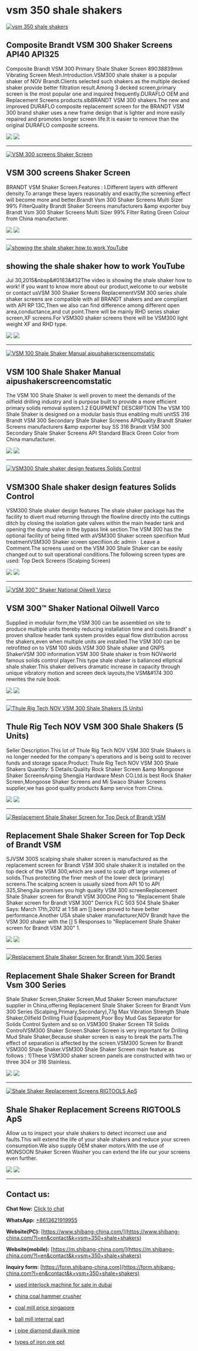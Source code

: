 # vsm 350 shale shakers

<a href="https://swt.shibang-china.com/?l=en&img&k=vsm+350+shale+shakers" target="_blank">![vsm 350 shale shakers](http://static.shibang-china.com/all-800x300/274.jpg)</a>

## Composite Brandt VSM 300 Shaker Screens API40 API325
Composite Brandt VSM 300 Primary Shale Shaker Screen 890*388*39mm Vibrating Screen Mesh.Introduction.VSM300 shale shaker is a popular shaker of NOV Brandt.Clients selected such shakers as the multiple decked shaker provide better filtration result.Among 3 decked screen,primary screen is the most popular one and inquired frequently.DURAFLO OEM and Replacement Screens products.slbBRANDT VSM 300 shakers.The new and improved DURAFLO composite replacement screen for the BRANDT VSM 300 brand shaker uses a new frame design that is lighter and more easily repaired and promotes longer screen life.It is easier to remove than the original DURAFLO composite screens.


<a href="https://whatsapp.shibangsoft.com/WhatsApp.php" target="_blank" title="WhatsApp">![](http://static.shibang-china.com/icon/whatsapp.png)</a> <a href="https://swt.shibang-china.com/?l=en&icon&k=vsm+350+shale+shakers" target="_blank">![](http://static.shibang-china.com/icon/chat-en.png)</a>

---

<a href="https://swt.shibang-china.com/?l=en&img&k=vsm+350+shale+shakers" target="_blank">![VSM 300 screens Shaker Screen](http://static.shibang-china.com/all-800x300/9.jpg)</a>

## VSM 300 screens Shaker Screen
BRANDT VSM Shaker Screen.Features : Ⅰ.Different layers with different density.To arrange these layers reasonably and exactly,the screening effect will become more and better.Brandt Vsm 300 Shaker Screens Multi Sizer 99% FilterQuality Brandt Shaker Screens manufacturers &amp exporter buy Brandt Vsm 300 Shaker Screens Multi Sizer 99% Filter Rating Green Colour from China manufacturer.


<a href="https://whatsapp.shibangsoft.com/WhatsApp.php" target="_blank" title="WhatsApp">![](http://static.shibang-china.com/icon/whatsapp.png)</a> <a href="https://swt.shibang-china.com/?l=en&icon&k=vsm+350+shale+shakers" target="_blank">![](http://static.shibang-china.com/icon/chat-en.png)</a>

---

<a href="https://swt.shibang-china.com/?l=en&img&k=vsm+350+shale+shakers" target="_blank">![showing the shale shaker how to work YouTube](http://static.shibang-china.com/all-800x300/407.jpg)</a>

## showing the shale shaker how to work YouTube
Jul 30,2015&nbsp&#0183&#32The video is showing the shale shaker how to work! If you want to know more about our product,welcome to our website or contact usVSM 300 Shaker Screens ReplacementVSM 300 series shale shaker screens are compatible with all BRANDT shakers and are compliant with API RP 13C,Then we also can find difference among different open area,conductance,and cut point.There will be mainly RHD series shaker screen,XF screens.For VSM300 shaker screens there will be VSM300 light weight XF and RHD type.


<a href="https://whatsapp.shibangsoft.com/WhatsApp.php" target="_blank" title="WhatsApp">![](http://static.shibang-china.com/icon/whatsapp.png)</a> <a href="https://swt.shibang-china.com/?l=en&icon&k=vsm+350+shale+shakers" target="_blank">![](http://static.shibang-china.com/icon/chat-en.png)</a>

---

<a href="https://swt.shibang-china.com/?l=en&img&k=vsm+350+shale+shakers" target="_blank">![VSM 100 Shale Shaker Manual aipushakerscreencomstatic](http://static.shibang-china.com/all-800x300/110.jpg)</a>

## VSM 100 Shale Shaker Manual aipushakerscreencomstatic
The VSM 100 Shale Shaker is well proven to meet the demands of the oilfield drilling industry and is purpose built to provide a more efficient primary solids removal system.1.2 EQUIPMENT DESCRIPTION The VSM 100 Shale Shaker is designed on a modular basis thus enabling multi unitSS 316 Brandt VSM 300 Secondary Shale Shaker Screens APIQuality Brandt Shaker Screens manufacturers &amp exporter buy SS 316 Brandt VSM 300 Secondary Shale Shaker Screens API Standard Black Green Color from China manufacturer.


<a href="https://whatsapp.shibangsoft.com/WhatsApp.php" target="_blank" title="WhatsApp">![](http://static.shibang-china.com/icon/whatsapp.png)</a> <a href="https://swt.shibang-china.com/?l=en&icon&k=vsm+350+shale+shakers" target="_blank">![](http://static.shibang-china.com/icon/chat-en.png)</a>

---

<a href="https://swt.shibang-china.com/?l=en&img&k=vsm+350+shale+shakers" target="_blank">![VSM300 Shale shaker design features Solids Control](http://static.shibang-china.com/all-800x300/1206.jpg)</a>

## VSM300 Shale shaker design features Solids Control
VSM300 Shale shaker design features The shale shaker package has the facility to divert mud returning through the flowline directly into the cuttings ditch by closing the isolation gate valves within the main header tank and opening the dump valve in the bypass link section.The VSM 300 has the optional facility of being fitted with aVSM300 Shaker screen specifiion Mud treatmentVSM300 Shaker screen specifiion.dc admin ⋅ Leave a Comment.The screens used on the VSM 300 Shale Shaker can be easily changed out to suit operational conditions.The following screen types are used: Top Deck Screens (Scalping Screen)


<a href="https://whatsapp.shibangsoft.com/WhatsApp.php" target="_blank" title="WhatsApp">![](http://static.shibang-china.com/icon/whatsapp.png)</a> <a href="https://swt.shibang-china.com/?l=en&icon&k=vsm+350+shale+shakers" target="_blank">![](http://static.shibang-china.com/icon/chat-en.png)</a>

---

<a href="https://swt.shibang-china.com/?l=en&img&k=vsm+350+shale+shakers" target="_blank">![VSM 300™ Shaker National Oilwell Varco](http://static.shibang-china.com/all-800x300/373.jpg)</a>

## VSM 300™ Shaker National Oilwell Varco
Supplied in modular form,the VSM 300 can be assembled on site to produce multiple units thereby reducing installation time and costs.Brandt' s proven shallow header tank system provides equal flow distribution across the shakers,even when multiple units are installed.The VSM 300 can be retrofitted on to VSM 100 skids.VSM 300 Shale shaker and GNPS ShakerVSM 300 information.VSM 300 Shale shaker is from NOVworld famous solids control player.This type shale shaker is ballanced elliptical shale shaker.This shaker delivers dramatic increase in capacity through unique vibratory motion and screen deck layouts,the VSM&#174 300 rewrites the rule book.


<a href="https://whatsapp.shibangsoft.com/WhatsApp.php" target="_blank" title="WhatsApp">![](http://static.shibang-china.com/icon/whatsapp.png)</a> <a href="https://swt.shibang-china.com/?l=en&icon&k=vsm+350+shale+shakers" target="_blank">![](http://static.shibang-china.com/icon/chat-en.png)</a>

---

<a href="https://swt.shibang-china.com/?l=en&img&k=vsm+350+shale+shakers" target="_blank">![Thule Rig Tech NOV VSM 300 Shale Shakers (5 Units)](http://static.shibang-china.com/all-800x300/509.jpg)</a>

## Thule Rig Tech NOV VSM 300 Shale Shakers (5 Units)
Seller Description.This lot of Thule Rig Tech NOV VSM 300 Shale Shakers is no longer needed for the company's operations and is being sold to recover funds and storage space.Product: Thule Rig Tech NOV VSM 300 Shale Shakers Quantity: 5 Details:Quality Rock Shaker Screen &amp Mongoose Shaker ScreensAnping Shengjia Hardware Mesh CO.Ltd.is best Rock Shaker Screen,Mongoose Shaker Screens and Mi Swaco Shaker Screens supplier,we has good quality products &amp service from China.


<a href="https://whatsapp.shibangsoft.com/WhatsApp.php" target="_blank" title="WhatsApp">![](http://static.shibang-china.com/icon/whatsapp.png)</a> <a href="https://swt.shibang-china.com/?l=en&icon&k=vsm+350+shale+shakers" target="_blank">![](http://static.shibang-china.com/icon/chat-en.png)</a>

---

<a href="https://swt.shibang-china.com/?l=en&img&k=vsm+350+shale+shakers" target="_blank">![Replacement Shale Shaker Screen for Top Deck of Brandt VSM](http://static.shibang-china.com/all-800x300/1110.jpg)</a>

## Replacement Shale Shaker Screen for Top Deck of Brandt VSM
SJVSM 300S scalping shale shaker screen is manufactured as the replacement screen for Brandt VSM 300 shale shaker.It is installed on the top deck of the VSM 300,which are used to scalp off large volumes of solids.Thus protecting the finer mesh of the lower deck (primary) screens.The scalping screen is usually sized from API 10 to API 325,ShengJia promises you high quality VSM 300 screenReplacement Shale Shaker screen for Brandt VSM 300One Ping to "Replacement Shale Shaker screen for Brandt VSM 300" Derrick FLC 503 504 Shale Shaker Says: March 17th,2012 at 1:58 am [] been proved to have better performance.Another USA shale shaker manufacturer,NOV Brandt have the VSM 300 shaker with the [] 5 Responses to "Replacement Shale Shaker screen for Brandt VSM 300" 1.


<a href="https://whatsapp.shibangsoft.com/WhatsApp.php" target="_blank" title="WhatsApp">![](http://static.shibang-china.com/icon/whatsapp.png)</a> <a href="https://swt.shibang-china.com/?l=en&icon&k=vsm+350+shale+shakers" target="_blank">![](http://static.shibang-china.com/icon/chat-en.png)</a>

---

<a href="https://swt.shibang-china.com/?l=en&img&k=vsm+350+shale+shakers" target="_blank">![Replacement Shale Shaker Screen for Brandt Vsm 300 Series](http://static.shibang-china.com/all-800x300/508.jpg)</a>

## Replacement Shale Shaker Screen for Brandt Vsm 300 Series
Shale Shaker Screen,Shaker Screen,Mud Shaker Screen manufacturer supplier in China,offering Replacement Shale Shaker Screen for Brandt Vsm 300 Series (Scalping,Primary,Secondary),7.1g Max Vibration Strength Shale Shaker,Oilfield Drilling Fluid Equipment,Poor Boy Mud Gas Separator for Solids Control System and so on.VSM300 Shaker Screen TR Solids ControlVSM300 Shaker Screen.Shaker Screen is very important for Drilling Mud Shale Shaker,Because shaker screen is easy to break the parts.The effect of separation is affected by the screen.VSM300 Screen for Brandt VSM300 Shale Shaker.VSM300 Shale Shaker Screen main feature as follows : 1)These VSM300 shaker screen panels are constructed with two or three 304 or 316 Stainless.


<a href="https://whatsapp.shibangsoft.com/WhatsApp.php" target="_blank" title="WhatsApp">![](http://static.shibang-china.com/icon/whatsapp.png)</a> <a href="https://swt.shibang-china.com/?l=en&icon&k=vsm+350+shale+shakers" target="_blank">![](http://static.shibang-china.com/icon/chat-en.png)</a>

---

<a href="https://swt.shibang-china.com/?l=en&img&k=vsm+350+shale+shakers" target="_blank">![Shale Shaker Replacement Screens RIGTOOLS ApS](http://static.shibang-china.com/all-800x300/826.jpg)</a>

## Shale Shaker Replacement Screens RIGTOOLS ApS
Allow us to inspect your shale shakers to detect incorrect use and faults.This will extend the life of your shale shakers and reduce your screen consumption.We also supply OEM shaker motors.With the use of MONSOON Shaker Screen Washer you can extend the life our your screens even further.

<a href="https://whatsapp.shibangsoft.com/WhatsApp.php" target="_blank" title="WhatsApp">![](http://static.shibang-china.com/icon/whatsapp.png)</a> <a href="https://swt.shibang-china.com/?l=en&icon&k=vsm+350+shale+shakers" target="_blank">![](http://static.shibang-china.com/icon/chat-en.png)</a>

---
## Contact us:

**Chat Now:** [Click to chat](https://swt.shibang-china.com?l=en&contact&k=vsm+350+shale+shakers)

**WhatsApp:**  [+8613621919955](https://whatsapp.shibangsoft.com/WhatsApp.php)

**Website(PC):** [https://www.shibang-china.com/](https://www.shibang-china.com/?l=en&contact&k=vsm+350+shale+shakers)

**Website(mobile):** [https://m.shibang-china.com/](https://m.shibang-china.com/?l=en&contact&k=vsm+350+shale+shakers)

**Inquiry form:** [https://form.shibang-china.com](https://form.shibang-china.com?l=en&contact&k=vsm+350+shale+shakers)

* [used interlock machine for sale in dubai](../113/used%20interlock%20machine%20for%20sale%20in%20dubai.md)

* [china coal hammer crusher](../115/china%20coal%20hammer%20crusher.md)

* [coal mill price singapore](../112/coal%20mill%20price%20singapore.md)

* [ball mill internal part](../111/ball%20mill%20internal%20part.md)

* [j pipe diamond diavik mine](../118/j%20pipe%20diamond%20diavik%20mine.md)

* [types of iron ore ppt](../111/types%20of%20iron%20ore%20ppt.md)